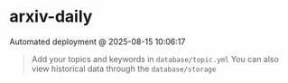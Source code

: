 # arxiv-daily
 Automated deployment @ 2025-08-15 10:06:17
> Add your topics and keywords in `database/topic.yml` 
> You can also view historical data through the `database/storage` 

